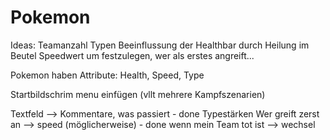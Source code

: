 # Pokemon

Ideas:
Teamanzahl
Typen
Beeinflussung der Healthbar durch Heilung im Beutel
Speedwert um festzulegen, wer als erstes angreift...

Pokemon haben Attribute: Health, Speed, Type

Startbildschrim menu einfügen (vllt mehrere Kampfszenarien)

Textfeld --> Kommentare, was passiert - done
Typestärken
Wer greift zerst an --> speed (möglicherweise) - done
wenn mein Team tot ist --> wechsel